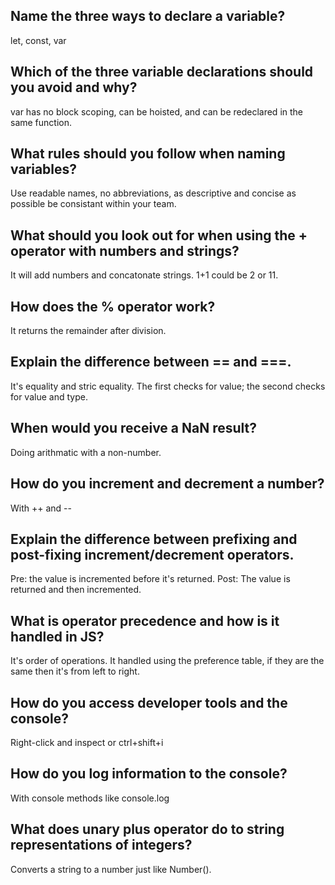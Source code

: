 ## Name the three ways to declare a variable?
let, const, var

## Which of the three variable declarations should you avoid and why?
var has no block scoping, can be hoisted, and can be redeclared in the same function.

## What rules should you follow when naming variables?
Use readable names, no abbreviations, as descriptive  and concise as possible be consistant within your team.

## What should you look out for when using the + operator with numbers and strings?
It will add numbers and concatonate strings. 1+1 could be 2 or 11.

## How does the % operator work?
It returns the remainder after division.

## Explain the difference between == and ===.
It's equality and stric equality. The first checks for value; the second checks for value and type.

## When would you receive a NaN result?
Doing arithmatic with a non-number.

## How do you increment and decrement a number?
With ++ and --

## Explain the difference between prefixing and post-fixing increment/decrement operators.
Pre: the value is incremented before it's returned. Post: The value is returned and then incremented.

## What is operator precedence and how is it handled in JS?
It's order of operations. It handled using the preference table, if they are the same then it's from left to right.

## How do you access developer tools and the console?
Right-click and inspect or ctrl+shift+i

## How do you log information to the console?
With console methods like console.log

## What does unary plus operator do to string representations of integers?
Converts a string to a number just like Number().